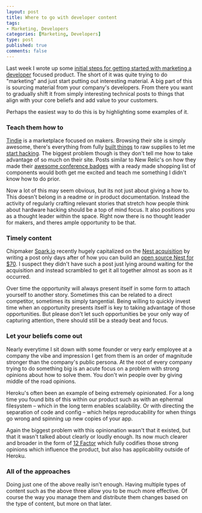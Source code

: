 ```yaml
--- 
layout: post
title: Where to go with developer content
tags: 
- Marketing, Developers
categories: [Marketing, Developers]
type: post
published: true
comments: false
---
```


Last week I wrote up some [initial steps for getting started with marketing a developer](/2014/01/16/developer-marketing-where-to-start-with-content/) focused product. The short of it was quite trying to do "marketing" and just start putting out interesting material. A big part of this is sourcing material from your company's developers. From there you want to gradually shift it from simply interesting technical posts to things that align with your core beliefs and add value to your customers. 

Perhaps the easiest way to do this is by highlighting some examples of it. 

<!--more-->

### Teach them how to 

[Tindie](https://www.tindie.com/) is a marketplace focused on makers. Browsing their site is simply awesome, there's everything from fully [built things](https://www.tindie.com/products/browse/home/) to raw supplies to let me [start hacking](https://www.tindie.com/supplies/). The biggest problem though is they don't tell me how to take advantage of so much on their site. Posts similar to New Relic's on how they made their [awesome conference badges](http://blog.newrelic.com/2013/11/18/making-futurestack-badge/) with a ready made shopping list of components would both get me excited and teach me something I didn't know how to do prior. 

Now a lot of this may seem obvious, but its not just about giving a how to. This doesn't belong in a readme or in product documentation. Instead the activity of regularly crafting relevant stories that stretch how people think about hardware hacking should be a top of mind focus. It also positions you as a thought leader within the space. Right now there is no thought leader for makers, and theres ample opportunity to be that.

### Timely content

Chipmaker [Spark.io](https://www.spark.io/) recently hugely capitalized on the [Nest acquisition](http://gizmodo.com/google-just-bought-nest-for-3-2-billion-1500503899) by writing a post only days after of how you can build an [open source Nest for $70](http://blog.spark.io/2014/01/17/open-source-thermostat/). I suspect they didn't have such a post just lying around waiting for the acquisition and instead scrambled to get it all together almost as soon as it occurred. 

Over time the opportunity will always present itself in some form to attach yourself to another story. Sometimes this can be related to a direct competitor, sometimes its simply tangential. Being willing to quickly invest time when an opportunity presents itself is key to taking advantage of those opportunities. But please don't let such opportunities be your only way of capturing attention, there should still be a steady beat and focus.

### Let your beliefs come out

Nearly everytime I sit down with some founder or very early employee at a company the vibe and impression I get from them is an order of magnitude stronger than the company's public persona. At the root of every company trying to do something big is an acute focus on a problem with strong opinions about how to solve them. You don't win people over by giving middle of the road opinions. 

Heroku's often been an example of being extremely opinionated. For a long time you found bits of this within our product such as with an ephermal filesystem – which in the long term enables scalability. Or with directing the separation of code and config – which helps reproducability for when things go wrong and spinning up new copies of your app. 

Again the biggest problem with this opinionation wasn't that it existed, but that it wasn't talked about clearly or loudly enough. Its now much clearer and broader in the form of [12 Factor](http://12factor.net/) which fully codifies those strong opinions which influence the product, but also has applicability outside of Heroku. 

### All of the approaches

Doing just one of the above really isn't enough. Having multiple types of content such as the above three allow you to be much more effective. Of course the way you manage them and distribute them changes based on the type of content, but more on that later.